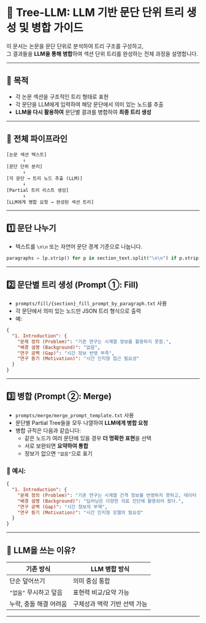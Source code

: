 # 🤖 Tree-LLM: LLM 기반 문단 단위 트리 생성 및 병합 가이드

이 문서는 논문을 문단 단위로 분석하여 트리 구조를 구성하고,  
그 결과들을 **LLM을 통해 병합**하여 섹션 단위 트리를 완성하는 전체 과정을 설명합니다.

---

## 🎯 목적

- 각 논문 섹션을 구조적인 트리 형태로 표현
- 각 문단을 LLM에게 입력하여 해당 문단에서 의미 있는 노드를 추출
- **LLM을 다시 활용하여** 문단별 결과를 병합하여 **최종 트리 생성**

---

## 🧱 전체 파이프라인

```
[논문 섹션 텍스트]
      ↓
[문단 단위 분리]
      ↓
[각 문단 → 트리 노드 추출 (LLM)]
      ↓
[Partial 트리 리스트 생성]
      ↓
[LLM에게 병합 요청 → 완성된 섹션 트리]
```

---

## 1️⃣ 문단 나누기

- 텍스트를 `\n\n` 또는 자연어 문단 경계 기준으로 나눕니다.

```python
paragraphs = [p.strip() for p in section_text.split("\n\n") if p.strip()]
```

---

## 2️⃣ 문단별 트리 생성 (Prompt ①: Fill)

- `prompts/fill/{section}_fill_prompt_by_paragraph.txt` 사용
- 각 문단에서 의미 있는 노드만 JSON 트리 형식으로 출력
- 예:

```json
{
  "1. Introduction": {
    "문제 정의 (Problem)": "기존 연구는 시계열 정보를 활용하지 못함.",
    "배경 설명 (Background)": "없음",
    "연구 공백 (Gap)": "시간 정보 반영 부족",
    "연구 동기 (Motivation)": "시간 인지형 접근 필요성"
  }
}
```

---

## 3️⃣ 병합 (Prompt ②: Merge)

- `prompts/merge/merge_prompt_template.txt` 사용
- 문단별 Partial Tree들을 모두 나열하여 **LLM에게 병합 요청**
- 병합 규칙은 다음과 같습니다:
  - 같은 노드가 여러 문단에 있을 경우 **더 명확한 표현**을 선택
  - 서로 보완되면 **요약하여 통합**
  - 정보가 없으면 `"없음"`으로 표기

### 🧠 예시:

```json
{
  "1. Introduction": {
    "문제 정의 (Problem)": "기존 연구는 시계열 간격 정보를 반영하지 못하고, 데이터 분포 변화에 취약함.",
    "배경 설명 (Background)": "딥러닝은 다양한 의료 진단에 활용되어 왔다.",
    "연구 공백 (Gap)": "시간 정보의 부재",
    "연구 동기 (Motivation)": "시간 인지형 모델의 필요성"
  }
}
```

---

## 🧠 LLM을 쓰는 이유?

| 기존 방식 | LLM 병합 방식 |
|------------|---------------|
| 단순 덮어쓰기 | 의미 중심 통합 |
| `"없음"` 무시하고 덮음 | 표현력 비교/요약 가능 |
| 누락, 충돌 해결 어려움 | 구체성과 맥락 기반 선택 가능 |

---
